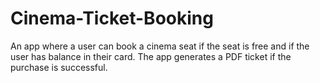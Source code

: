 # Cinema-Ticket-Booking

An app where a user can book a cinema seat
if the seat is free and if the user has balance in their card.
The app generates a PDF ticket if the purchase is successful.

